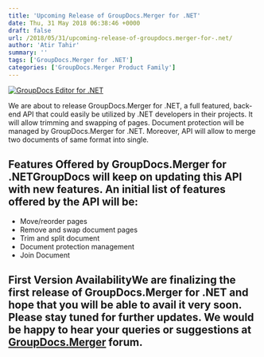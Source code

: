 ```yaml
---
title: 'Upcoming Release of GroupDocs.Merger for .NET'
date: Thu, 31 May 2018 06:38:46 +0000
draft: false
url: /2018/05/31/upcoming-release-of-groupdocs.merger-for-.net/
author: 'Atir Tahir'
summary: ''
tags: ['GroupDocs.Merger for .NET']
categories: ['GroupDocs.Merger Product Family']
---
```


[![GroupDocs Editor for .NET](http://blog.groupdocs.com/wp-content/uploads/sites/4/2018/05/groupdocs-merger.png)](https://www.groupdocs.com/products/merger/net)

We are about to release GroupDocs.Merger for .NET, a full featured, back-end API that could easily be utilized by .NET developers in their projects. It will allow trimming and swapping of pages. Document protection will be managed by GroupDocs.Merger for .NET. Moreover, API will allow to merge two documents of same format into single.

## Features Offered by GroupDocs.Merger for .NETGroupDocs will keep on updating this API with new features. An initial list of features offered by the API will be:

*   Move/reorder pages
*   Remove and swap document pages
*   Trim and split document
*   Document protection management
*   Join Document

## First Version AvailabilityWe are finalizing the first release of GroupDocs.Merger for .NET and hope that you will be able to avail it very soon. Please stay tuned for further updates. We would be happy to hear your queries or suggestions at [GroupDocs.Merger](https://forum.groupdocs.com/c/merger) forum.





